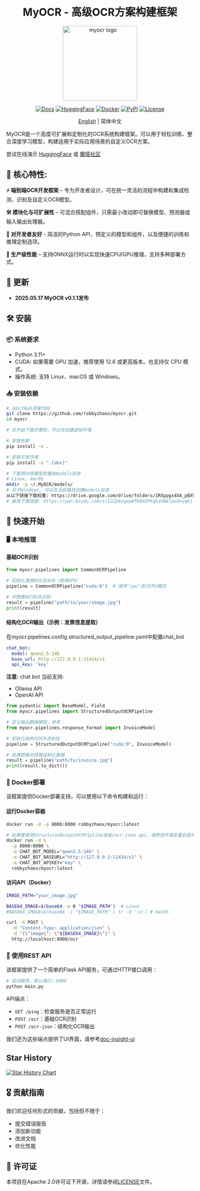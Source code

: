 <div align="center">
    <h1 align="center">MyOCR - 高级OCR方案构建框架</h1>
    <img width="200" alt="myocr logo" src="https://raw.githubusercontent.com/robbyzhaox/myocr/refs/heads/main/documentation/docs/assets/images/logomain.png">

[![Docs](https://img.shields.io/badge/Docs-online-brightgreen)](https://robbyzhaox.github.io/myocr/)
[![HuggingFace](https://img.shields.io/badge/HuggingFace-model-yellow?logo=huggingface&logoColor=white&labelColor=ffcc00)](https://huggingface.co/spaces/robbyzhaox/myocr)
[![Docker](https://img.shields.io/docker/pulls/robbyzhaox/myocr?logo=docker&label=Docker%20Pulls)](https://hub.docker.com/r/robbyzhaox/myocr)
[![PyPI](https://img.shields.io/pypi/v/myocr-kit?logo=pypi&label=Pypi)](https://pypi.org/project/myocr-kit/)
[![License](https://img.shields.io/badge/License-Apache%202.0-blue)](LICENSE)

[English](./README.md) | 简体中文
</div>

MyOCR是一个高度可扩展和定制化的OCR系统构建框架。可以用于轻松训练、整合深度学习模型，构建适用于实际应用场景的自定义OCR方案。

尝试在线演示 [HuggingFace](https://huggingface.co/spaces/robbyzhaox/myocr) 或 [魔搭社区](https://modelscope.cn/studios/robbyzhao/myocr/summary)

## **🌟 核心特性**:

**⚡️ 端到端OCR开发框架** – 专为开发者设计，可在统一灵活的流程中构建和集成检测、识别及自定义OCR模型。

**🛠️ 模块化与可扩展性** – 可混合搭配组件，只需最小改动即可替换模型、预测器或输入输出处理器。

**🔌 对开发者友好** - 简洁的Python API、预定义的模型和组件，以及便捷的训练和推理定制选项。

**🚀 生产级性能** – 支持ONNX运行时以实现快速CPU/GPU推理，支持多种部署方式。

## 📣 更新
- **2025.05.17 MyOCR v0.1.1发布**


## 🛠️ 安装

### 📦 系统要求
- Python 3.11+
- CUDA: 如果需要 GPU 加速，推荐使用 12.6 或更高版本。也支持仅 CPU 模式。
- 操作系统: 支持 Linux、macOS 或 Windows。

### 📥 安装依赖

```bash
# 从GitHub克隆代码
git clone https://github.com/robbyzhaox/myocr.git
cd myocr

# 在开始下面步骤前，可以先创建虚拟环境

# 安装依赖
pip install -e .

# 安装开发环境
pip install -e ".[dev]"

# 下载预训练模型权重到models目录
# Linux, macOS
mkdir -p ~/.MyOCR/models/
# 对于Windows, 可以在当前路径创建models目录
从以下链接下载权重: https://drive.google.com/drive/folders/1RXppgx4XA_pBX9Ll4HFgWyhECh5JtHnY
# 备用下载链接: https://pan.baidu.com/s/122p9zqepWfbEmZPKqkzGBA?pwd=yq6j
```

## 🚀 快速开始

### 🖥️ 本地推理

#### 基础OCR识别

```python
from myocr.pipelines import CommonOCRPipeline

# 初始化通用OCR流水线（使用GPU）
pipeline = CommonOCRPipeline("cuda:0")  # 使用"cpu"进行CPU模式

# 对图像执行OCR识别
result = pipeline("path/to/your/image.jpg")
print(result)
```

#### 结构化OCR输出（示例：发票信息提取）

在myocr.pipelines.config.structured_output_pipeline.yaml中配置chat_bot
```yaml
chat_bot:
  model: qwen2.5:14b
  base_url: http://127.0.0.1:11434/v1
  api_key: 'key'
```
**注意:** chat bot 当前支持:
- Ollama API
- OpenAI API


```python
from pydantic import BaseModel, Field
from myocr.pipelines import StructuredOutputOCRPipeline

# 定义输出数据模型，参考：
from myocr.pipelines.response_format import InvoiceModel

# 初始化结构化OCR流水线
pipeline = StructuredOutputOCRPipeline("cuda:0", InvoiceModel)

# 处理图像并获取结构化数据
result = pipeline("path/to/invoice.jpg")
print(result.to_dict())
```

### 🐳 Docker部署

该框架提供Docker部署支持，可以使用以下命令构建和运行：

#### 运行Docker容器

```bash
docker run -d -p 8000:8000 robbyzhaox/myocr:latest

# 如果要使用StructuredOutputOCRPipline或者/ocr-json api，请修改环境变量后使用下列命令
docker run -d \
  -p 8000:8000 \
  -e CHAT_BOT_MODEL="qwen2.5:14b" \
  -e CHAT_BOT_BASEURL="http://127.0.0.1:11434/v1" \
  -e CHAT_BOT_APIKEY="key" \
  robbyzhaox/myocr:latest
```

#### 访问API（Docker）

```bash
IMAGE_PATH="your_image.jpg"

BASE64_IMAGE=$(base64 -w 0 "$IMAGE_PATH")  # Linux
#BASE64_IMAGE=$(base64 -i "$IMAGE_PATH" | tr -d '\n') # macOS

curl -X POST \
  -H "Content-Type: application/json" \
  -d "{\"image\": \"${BASE64_IMAGE}\"}" \
  http://localhost:8000/ocr

```

### 🔗 使用REST API

该框架提供了一个简单的Flask API服务，可通过HTTP接口调用：

```bash
# 启动服务，默认端口：5000
python main.py 
```

API端点：
- `GET /ping`：检查服务是否正常运行
- `POST /ocr`：基础OCR识别
- `POST /ocr-json`：结构化OCR输出

我们还为这些端点提供了UI界面，请参考[doc-insight-ui](https://github.com/robbyzhaox/doc-insight-ui)

## Star History

[![Star History Chart](https://api.star-history.com/svg?repos=robbyzhaox/myocr&type=Date)](https://www.star-history.com/#robbyzhaox/myocr&Date)


## 🎖 贡献指南

我们欢迎任何形式的贡献，包括但不限于：

- 提交错误报告
- 添加新功能
- 改进文档
- 优化性能

## 📄 许可证

本项目在Apache 2.0许可证下开源，详情请参阅[LICENSE](LICENSE)文件。 